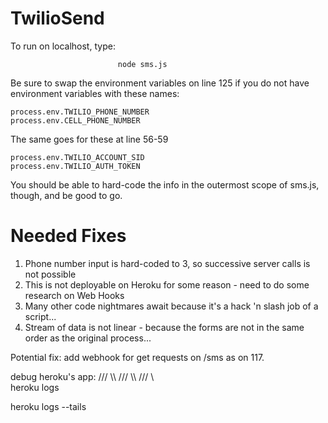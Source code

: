 # TwilioSend

To run on localhost, type:
	    
	                        node sms.js

Be sure to swap the environment variables on line 125 if you do not have environment variables with these names:

	process.env.TWILIO_PHONE_NUMBER
	process.env.CELL_PHONE_NUMBER

The same goes for these at line 56-59

	process.env.TWILIO_ACCOUNT_SID
	process.env.TWILIO_AUTH_TOKEN
	
You should be able to hard-code the info in the outermost scope of sms.js, though, and be good to go. 


# Needed Fixes
1. Phone number input is hard-coded to 3, so successive server calls is not possible
2. This is not deployable on Heroku for some reason - need to do some research on Web Hooks
3. Many other code nightmares await because it's a hack 'n slash job of a script...
4. Stream of data is not linear - because the forms are not in the same order as the original process...

Potential fix: add webhook for get requests on /sms as on 117. 


debug heroku's app:
/// \\\ /// \\\ /// \\\
heroku logs

heroku logs --tails